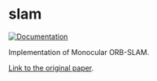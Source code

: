 # slam

[![Documentation](https://codedocs.xyz/pxl-th/slam.svg)](https://codedocs.xyz/pxl-th/slam/)

Implementation of Monocular ORB-SLAM.

[Link to the original paper](http://webdiis.unizar.es/~raulmur/MurMontielTardosTRO15.pdf).
